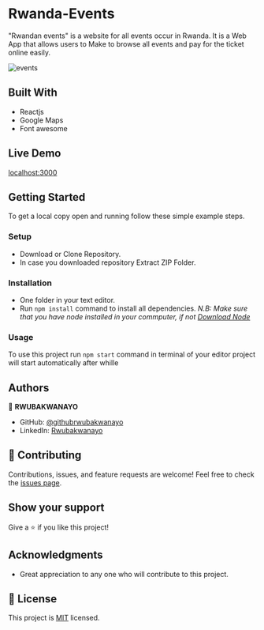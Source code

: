 # Rwanda-Events

"Rwandan events" is a website for all events occur in Rwanda. It is a Web App that allows users to Make to browse all events and pay for the ticket online easily.

![events](https://user-images.githubusercontent.com/68381641/171153903-947a9fe5-c671-461d-8b9a-87f378ed4e2a.png)


## Built With
- Reactjs
- Google Maps
- Font awesome

## Live Demo
[localhost:3000](https://localhost:3000)

## Getting Started
To get a local copy open and running follow these simple example steps.
### Setup
- Download or Clone Repository.
- In case you downloaded repository Extract ZIP Folder.
### Installation
- One folder in your text editor.
- Run `npm install` command to install all dependencies.
*N.B: Make sure that you have node installed in your commputer, if not [Download Node](https://nodejs.org/en/)*
### Usage
To use this project run `npm start` command in terminal of your editor project will start automatically after whille
## Authors
:bust_in_silhouette: **RWUBAKWANAYO**
- GitHub: [@githubrwubakwanayo](https://github.com/RWUBAKWANAYO)
- LinkedIn: [Rwubakwanayo](https://www.linkedin.com/in/rwubakwanayo-olivier)
## :handshake: Contributing
Contributions, issues, and feature requests are welcome!
Feel free to check the [issues page](../../issues/).
## Show your support
Give a :star:️ if you like this project!
## Acknowledgments
-   Great appreciation to any one who will contribute to this project.
## :memo: License
This project is [MIT](./MIT.md) licensed.
